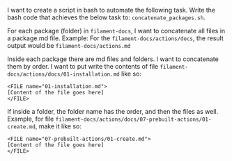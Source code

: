 I want to create a script in bash to automate the following task.
Write the bash code that achieves the below task to: `concatenate_packages.sh`.

For each package (folder) in `filament-docs`, I want to concatenate all files in a package.md file.
Example: For the `filament-docs/actions/docs`, the result output would be `filament-docs/actions.md`

Inside each package there are md files and folders.
I want to concatenate them by order.
I want to put write the contents of file `filament-docs/actions/docs/01-installation.md` like so:
```
<FILE name="01-installation.md">
[Content of the file goes here]
</FILE>
```
If inside a folder, the folder name has the order, and then the files as well.
Example, for file `filament-docs/actions/docs/07-prebuilt-actions/01-create.md`, make it like so:
```
<FILE name="07-prebuilt-actions/01-create.md">
[Content of the file goes here]
</FILE>
```
